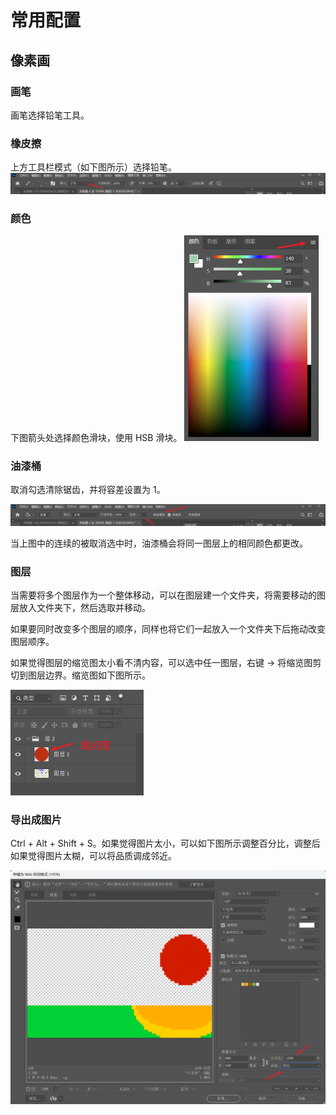 # 常用配置

## 像素画

### 画笔

画笔选择铅笔工具。

### 橡皮擦

上方工具栏模式（如下图所示）选择铅笔。
![](图片\常用配置\像素画-橡皮擦模式配置.png)

### 颜色

下图箭头处选择颜色滑块，使用 HSB 滑块。
<img src="图片\常用配置\像素画-颜色滑块配置.png" style="zoom:50%;" />

### 油漆桶

取消勾选清除锯齿，并将容差设置为 1。

![](图片\常用配置\像素画-油漆桶配置.png)

当上图中的连续的被取消选中时，油漆桶会将同一图层上的相同颜色都更改。

### 图层

当需要将多个图层作为一个整体移动，可以在图层建一个文件夹，将需要移动的图层放入文件夹下，然后选取并移动。

如果要同时改变多个图层的顺序，同样也将它们一起放入一个文件夹下后拖动改变图层顺序。

如果觉得图层的缩览图太小看不清内容，可以选中任一图层，右键 -> 将缩览图剪切到图层边界。缩览图如下图所示。

<img src="图片\常用配置\像素画-图层缩览图.png" style="zoom:50%;" />

### 导出成图片

Ctrl + Alt + Shift + S。如果觉得图片太小，可以如下图所示调整百分比，调整后如果觉得图片太糊，可以将品质调成邻近。

![](图片\常用配置\像素画-导出成图片.png)